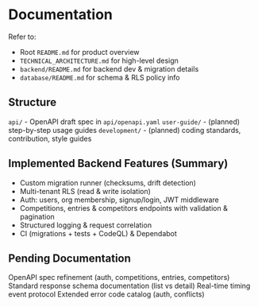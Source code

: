 # Documentation

Refer to:

- Root `README.md` for product overview
- `TECHNICAL_ARCHITECTURE.md` for high-level design
- `backend/README.md` for backend dev & migration details
- `database/README.md` for schema & RLS policy info

## Structure

`api/` - OpenAPI draft spec in `api/openapi.yaml`
`user-guide/` - (planned) step-by-step usage guides
`development/` - (planned) coding standards, contribution, style guides

## Implemented Backend Features (Summary)

- Custom migration runner (checksums, drift detection)
- Multi-tenant RLS (read & write isolation)
- Auth: users, org membership, signup/login, JWT middleware
- Competitions, entries & competitors endpoints with validation & pagination
- Structured logging & request correlation
- CI (migrations + tests + CodeQL) & Dependabot

## Pending Documentation

OpenAPI spec refinement (auth, competitions, entries, competitors)
Standard response schema documentation (list vs detail)
Real-time timing event protocol
Extended error code catalog (auth, conflicts)
